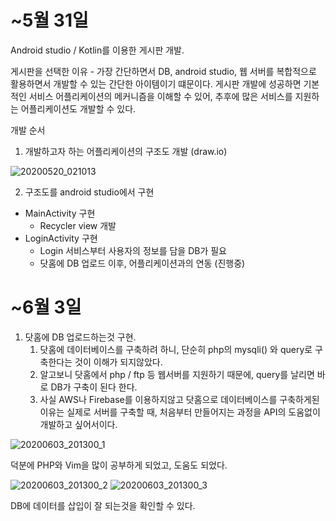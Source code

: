 # ~5월 31일

Android studio / Kotlin를 이용한 게시판 개발.

게시판을 선택한 이유 - 가장 간단하면서 DB, android studio, 웹 서버를 복합적으로 활용하면서 개발할 수 있는 간단한 아이템이기 떄문이다. 게시판 개발에 성공하면 기본적인 서비스 어플리케이션의 메커니즘을 이해할 수 있어, 추후에 많은 서비스를 지원하는 어플리케이션도 개발할 수 있다.

개발 순서

1. 개발하고자 하는 어플리케이션의 구조도 개발 (draw.io)

![20200520_021013](https://user-images.githubusercontent.com/57933815/83353913-c0979880-a390-11ea-9b5f-3c64120444f7.png)

2. 구조도를 android studio에서 구현

- MainActivity 구현
    - Recycler view 개발
- LoginActivity 구현
    - Login 서비스부터 사용자의 정보를 담을 DB가 필요
    - 닷홈에 DB 업로드 이후, 어플리케이션과의 연동 (진행중)

# ~6월 3일

1. 닷홈에 DB 업로드하는것 구현. 
    1. 닷홈에 데이터베이스를 구축하려 하니, 단순히 php의 mysqli() 와 query로 구축한다는 것이 이해가 되지않았다. 
    2. 알고보니 닷홈에서 php / ftp 등 웹서버를 지원하기 때문에, query를 날리면 바로 DB가 구축이 된다 한다.
    3. 사실 AWS나 Firebase를 이용하지않고 닷홈으로 데이터베이스를 구축하게된 이유는 실제로 서버를 구축할 때, 처음부터 만들어지는 과정을 API의 도움없이 개발하고 싶어서이다.

![20200603_201300_1](https://user-images.githubusercontent.com/57933815/83630364-abac4680-a5d6-11ea-929a-ab140f9afddf.png)

덕분에 PHP와 Vim을 많이 공부하게 되었고, 도움도 되었다.

![20200603_201300_2](https://user-images.githubusercontent.com/57933815/83630370-ad760a00-a5d6-11ea-8c4d-c0de19e7ec58.png)
![20200603_201300_3](https://user-images.githubusercontent.com/57933815/83630371-ae0ea080-a5d6-11ea-9577-e488f6035db0.png)

DB에 데이터를 삽입이 잘 되는것을 확인할 수 있다.

